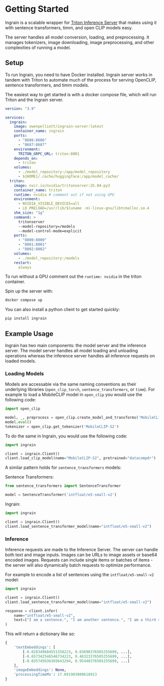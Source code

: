 # Getting Started

Ingrain is a scalable wrapper for [Triton Inference Server](https://developer.nvidia.com/triton-inference-server) that makes using it with sentence transformers, timm, and open CLIP models easy.

The server handles all model conversion, loading, and preprocessing. It manages tokenizers, image downloading, image preprocessing, and other complexities of running a model. 

## Setup

To run Ingrain, you need to have Docker installed. Ingrain server works in tandem with Triton to automate much of the process for serving OpenCLIP, sentence transformers, and timm models. 

The easiest way to get started is with a docker compose file, which will run Triton and the Ingrain server.

```yml
version: "3.9"

services:
  ingrain:
    image: owenpelliott/ingrain-server:latest
    container_name: ingrain
    ports:
      - "8686:8686"
      - "8687:8687"
    environment:
      TRITON_GRPC_URL: triton:8001
    depends_on:
      - triton
    volumes:
      - ./model_repository:/app/model_repository 
      - ${HOME}/.cache/huggingface:/app/model_cache/
  triton:
    image: nvcr.io/nvidia/tritonserver:25.04-py3
    container_name: triton
    runtime: nvidia # comment out if not using GPU
    environment:
      - NVIDIA_VISIBLE_DEVICES=all
      - LD_PRELOAD=/usr/lib/$(uname -m)-linux-gnu/libtcmalloc.so.4
    shm_size: "1g"
    command: >
      tritonserver
      --model-repository=/models
      --model-control-mode=explicit
    ports:
      - "8000:8000"
      - "8001:8001"
      - "8002:8002"
    volumes:
      - ./model_repository:/models
    restart:
      always
```

To run without a GPU comment out the `runtime: nvidia` in the triton container.

Spin up the server with:

```bash
docker compose up
```


You can also install a python client to get started quickly:

```bash
pip install ingrain
```

## Example Usage

Ingrain has two main components: the model server and the inference server. The model server handles all model loading and unloading operations whereas the inference server handles all inference requests on loaded models.

### Loading Models

Models are accessable via the same naming conventions as their underlying libraries (`open_clip_torch`, `sentence_transformers`, or `timm`). For example to load a MobileCLIP model in `open_clip` you would use the following code:

```python
import open_clip

model, _, preprocess = open_clip.create_model_and_transforms('MobileCLIP-S2', pretrained='datacompdr')
model.eval()
tokenizer = open_clip.get_tokenizer('MobileCLIP-S2')
```

To do the same in Ingrain, you would use the following code:

```python
import ingrain

client = ingrain.Client()
client.load_clip_model(name="MobileCLIP-S2", pretrained="datacompdr")
```

A similar pattern holds for `sentence_transformers` models:

Sentence Transformers:

```python
from sentence_transformers import SentenceTransformer

model = SentenceTransformer('intfloat/e5-small-v2')
```

Ingrain:

```python
import ingrain

client = ingrain.Client()
client.load_sentence_transformer_model(name="intfloat/e5-small-v2")
```

### Inference

Inference requests are made to the Inference Server. The server can handle both text and image inputs. Images can be URLs to image assets or base64 encoded images. Requests can include single items or batches of items - the server will also dynamically batch requests to optimize performance.

For example to encode a list of sentences using the `intfloat/e5-small-v2` model:
```python
import ingrain

client = ingrain.Client()
client.load_sentence_transformer_model(name="intfloat/e5-small-v2")

response = client.infer(
    name="intfloat/e5-small-v2", 
    text=["I am a sentence.", "I am another sentence.", "I am a third sentence."]
)
```

This will return a dictionary like so:

```python
{
    'textEmbeddings': [
        [-0.028349684551358223, 0.03690376505255699, ...],
        [-0.657342546546734223, 0.46323376505255699, ...],
        [-0.035745636365643294, 0.95440376505255699, ...]
    ], 
    'imageEmbeddings': None, 
    'processingTimeMs': 17.091903000618913
}
```